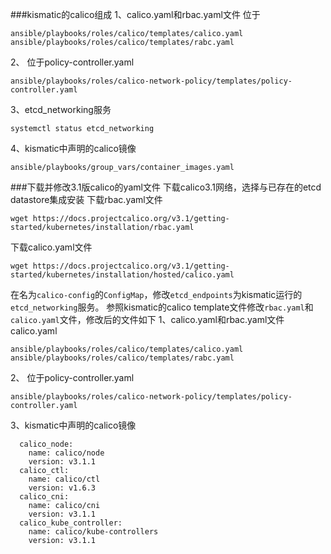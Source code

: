 ###kismatic的calico组成
1、calico.yaml和rbac.yaml文件
位于
```
ansible/playbooks/roles/calico/templates/calico.yaml
ansible/playbooks/roles/calico/templates/rabc.yaml
```
2、
位于policy-controller.yaml
```
ansible/playbooks/roles/calico-network-policy/templates/policy-controller.yaml
```
3、etcd_networking服务
```
systemctl status etcd_networking
```
4、kismatic中声明的calico镜像
```
ansible/playbooks/group_vars/container_images.yaml
```
###下载并修改3.1版calico的yaml文件
下载calico3.1网络，选择与已存在的etcd datastore集成安装
下载rbac.yaml文件
```
wget https://docs.projectcalico.org/v3.1/getting-started/kubernetes/installation/rbac.yaml
```
下载calico.yaml文件
```
wget https://docs.projectcalico.org/v3.1/getting-started/kubernetes/installation/hosted/calico.yaml
```
在名为```calico-config```的```ConfigMap```，修改```etcd_endpoints```为kismatic运行的```etcd_networking```服务。
参照kismatic的calico template文件修改```rbac.yaml```和```calico.yaml```文件，修改后的文件如下
1、calico.yaml和rbac.yaml文件
calico.yaml
```
ansible/playbooks/roles/calico/templates/calico.yaml
ansible/playbooks/roles/calico/templates/rabc.yaml
```
2、
位于policy-controller.yaml
```
ansible/playbooks/roles/calico-network-policy/templates/policy-controller.yaml
```
3、kismatic中声明的calico镜像
```
  calico_node:
    name: calico/node
    version: v3.1.1
  calico_ctl:
    name: calico/ctl
    version: v1.6.3
  calico_cni:
    name: calico/cni
    version: v3.1.1
  calico_kube_controller:
    name: calico/kube-controllers
    version: v3.1.1

```
